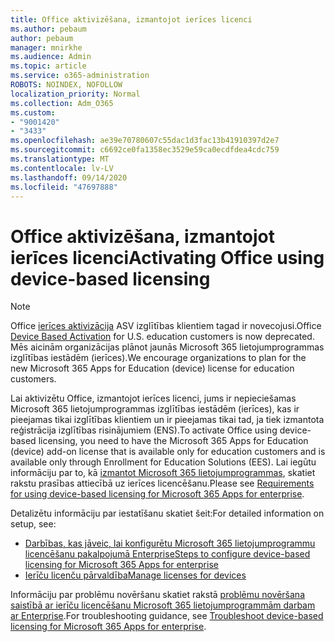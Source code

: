 ```yaml
---
title: Office aktivizēšana, izmantojot ierīces licenci
ms.author: pebaum
author: pebaum
manager: mnirkhe
ms.audience: Admin
ms.topic: article
ms.service: o365-administration
ROBOTS: NOINDEX, NOFOLLOW
localization_priority: Normal
ms.collection: Adm_O365
ms.custom:
- "9001420"
- "3433"
ms.openlocfilehash: ae39e70780607c55dac1d3fac13b41910397d2e7
ms.sourcegitcommit: c6692ce0fa1358ec3529e59ca0ecdfdea4cdc759
ms.translationtype: MT
ms.contentlocale: lv-LV
ms.lasthandoff: 09/14/2020
ms.locfileid: "47697888"
---
```

# <a name="activating-office-using-device-based-licensing"></a><span data-ttu-id="0b1fd-102">Office aktivizēšana, izmantojot ierīces licenci</span><span class="sxs-lookup"><span data-stu-id="0b1fd-102">Activating Office using device-based licensing</span></span>

> [!NOTE]
> <span data-ttu-id="0b1fd-103">Office [ierīces aktivizācija](https://aka.ms/officedba) ASV izglītības klientiem tagad ir novecojusi.</span><span class="sxs-lookup"><span data-stu-id="0b1fd-103">Office [Device Based Activation](https://aka.ms/officedba) for U.S. education customers is now deprecated.</span></span> <span data-ttu-id="0b1fd-104">Mēs aicinām organizācijas plānot jaunās Microsoft 365 lietojumprogrammas izglītības iestādēm (ierīces).</span><span class="sxs-lookup"><span data-stu-id="0b1fd-104">We encourage organizations to plan for the new Microsoft 365 Apps for Education (device) license for education customers.</span></span>

<span data-ttu-id="0b1fd-105">Lai aktivizētu Office, izmantojot ierīces licenci, jums ir nepieciešamas Microsoft 365 lietojumprogrammas izglītības iestādēm (ierīces), kas ir pieejamas tikai izglītības klientiem un ir pieejamas tikai tad, ja tiek izmantota reģistrācija izglītības risinājumiem (ENS).</span><span class="sxs-lookup"><span data-stu-id="0b1fd-105">To activate Office using device-based licensing, you need to have the Microsoft 365 Apps for Education (device) add-on license that is available only for education customers and is available only through Enrollment for Education Solutions (EES).</span></span> <span data-ttu-id="0b1fd-106">Lai iegūtu informāciju par to, kā [izmantot Microsoft 365 lietojumprogrammas](https://docs.microsoft.com/deployoffice/device-based-licensing#requirements-for-using-device-based-licensing-for-microsoft-365-apps-for-enterprise), skatiet rakstu prasības attiecībā uz ierīces licencēšanu.</span><span class="sxs-lookup"><span data-stu-id="0b1fd-106">Please see [Requirements for using device-based licensing for Microsoft 365 Apps for enterprise](https://docs.microsoft.com/deployoffice/device-based-licensing#requirements-for-using-device-based-licensing-for-microsoft-365-apps-for-enterprise).</span></span>


<span data-ttu-id="0b1fd-107">Detalizētu informāciju par iestatīšanu skatiet šeit:</span><span class="sxs-lookup"><span data-stu-id="0b1fd-107">For detailed information on setup, see:</span></span>

- [<span data-ttu-id="0b1fd-108">Darbības, kas jāveic, lai konfigurētu Microsoft 365 lietojumprogrammu licencēšanu pakalpojumā Enterprise</span><span class="sxs-lookup"><span data-stu-id="0b1fd-108">Steps to configure device-based licensing for Microsoft 365 Apps for enterprise</span></span>](https://docs.microsoft.com/deployoffice/device-based-licensing#steps-to-configure-device-based-licensing-for-microsoft-365-apps-for-enterprise)
- [<span data-ttu-id="0b1fd-109">Ierīču licenču pārvaldība</span><span class="sxs-lookup"><span data-stu-id="0b1fd-109">Manage licenses for devices</span></span>](https://docs.microsoft.com/microsoft-365/admin/misc/manage-licenses-for-devices)

<span data-ttu-id="0b1fd-110">Informāciju par problēmu novēršanu skatiet rakstā [problēmu novēršana saistībā ar ierīču licencēšanu Microsoft 365 lietojumprogrammām darbam ar Enterprise](https://docs.microsoft.com/deployoffice/device-based-licensing#troubleshoot-device-based-licensing-for-microsoft-365-apps-for-enterprise).</span><span class="sxs-lookup"><span data-stu-id="0b1fd-110">For troubleshooting guidance, see [Troubleshoot device-based licensing for Microsoft 365 Apps for enterprise](https://docs.microsoft.com/deployoffice/device-based-licensing#troubleshoot-device-based-licensing-for-microsoft-365-apps-for-enterprise).</span></span>
